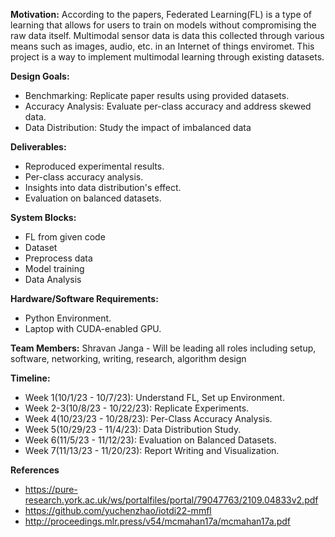 **Motivation:**
According to the papers, Federated Learning(FL) is a type of learning that allows for users to train on models without compromising the raw data itself. Multimodal sensor data is data this collected through various means such as images, audio, etc. in an Internet of things enviromet. This project is a way to implement multimodal learning through existing datasets.
  
**Design Goals:**
- Benchmarking: Replicate paper results using provided datasets.
- Accuracy Analysis: Evaluate per-class accuracy and address skewed data.
- Data Distribution: Study the impact of imbalanced data

**Deliverables:**
- Reproduced experimental results.
- Per-class accuracy analysis.
- Insights into data distribution's effect.
- Evaluation on balanced datasets.

**System Blocks:**
- FL from given code
- Dataset
- Preprocess data
- Model training
- Data Analysis

**Hardware/Software Requirements:**
- Python Environment.
- Laptop with CUDA-enabled GPU.

**Team Members:** Shravan Janga - Will be leading all roles including setup, software, networking, writing, research, algorithm design

**Timeline:**
- Week 1(10/1/23 - 10/7/23): Understand FL, Set up Environment.
- Week 2-3(10/8/23 - 10/22/23): Replicate Experiments.
- Week 4(10/23/23 - 10/28/23): Per-Class Accuracy Analysis.
- Week 5(10/29/23 - 11/4/23): Data Distribution Study.
- Week 6(11/5/23 - 11/12/23): Evaluation on Balanced Datasets.
- Week 7(11/13/23 - 11/20/23): Report Writing and Visualization.

**References**
- https://pure-research.york.ac.uk/ws/portalfiles/portal/79047763/2109.04833v2.pdf
- https://github.com/yuchenzhao/iotdi22-mmfl
- http://proceedings.mlr.press/v54/mcmahan17a/mcmahan17a.pdf

